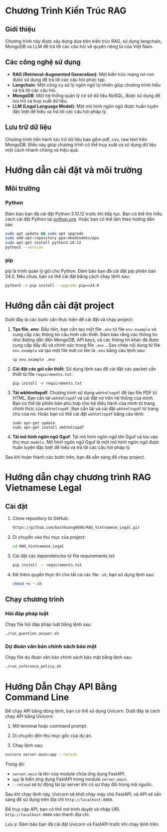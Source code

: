 # Chương Trình Kiến Trúc RAG

## Giới thiệu

Chương trình này được xây dựng dựa trên kiến trúc RAG, sử dụng langchain, MongoDB và LLM để trả lời các câu hỏi về quyền riêng tư của Việt Nam.

## Các công nghệ sử dụng

- **RAG (Retrieval-Augmented Generation)**: Một kiến trúc mạng nơ-ron được sử dụng để trả lời các câu hỏi phức tạp.
- **Langchain**: Một công cụ xử lý ngôn ngữ tự nhiên giúp chương trình hiểu và trả lời các câu hỏi.
- **MongoDB**: Một hệ thống quản lý cơ sở dữ liệu NoSQL, được sử dụng để lưu trữ và truy xuất dữ liệu.
- **LLM (Legal Language Model)**: Một mô hình ngôn ngữ được huấn luyện đặc biệt để hiểu và trả lời các câu hỏi pháp lý.

## Lưu trữ dữ liệu

Chương trình tiến hành lưu trữ dữ liệu bao gồm pdf, csv, raw text trên MongoDB. Điều này giúp chương trình có thể truy xuất và sử dụng dữ liệu một cách nhanh chóng và hiệu quả.

# Hướng dẫn cài đặt và môi trường

## Môi trường

### Python

Đảm bảo bạn đã cài đặt Python 3.10.12 trước khi tiếp tục. Bạn có thể tìm hiểu cách cài đặt Python tại [python.org](https://www.python.org/downloads/).
Hoặc bạn có thể làm theo hướng dẫn sau
```bash
sudo apt update && sudo apt upgrade
sudo add-apt-repository ppa:deadsnakes/ppa
sudo apt-get install python3.10.12
python3 --version
```

### pip

pip là trình quản lý gói cho Python. Đảm bảo bạn đã cài đặt pip phiên bản 24.0. Nếu chưa, bạn có thể cài đặt bằng cách chạy lệnh sau:

```bash
python3 -m pip install --upgrade pip==24.0
```

# Hướng dẫn cài đặt project

Dưới đây là các bước cần thực hiện để cài đặt và chạy project:

1. **Tạo file .env**: 
    Đầu tiên, bạn cần tạo một file `.env` từ file `env.example` và cung cấp các thông tin cấu hình cần thiết. Đảm bảo rằng các thông tin như đường dẫn đến MongoDB, API keys, và các thông tin khác đã được cung cấp đầy đủ và chính xác trong file `.env.`. Sao chép nội dung từ file `env.example` và tạo một file mới có tên là `.env` bằng câu lệnh sau:
    ```
    cp env.example .env
    ```

2. **Cài đặt các gói cần thiết**:
    Sử dụng lệnh sau để cài đặt các packet cần thiết từ file `requirements.txt`:
    ```
    pip install -r requirements.txt
    ```

3. **Tải wkhtmltopdf**: 
    Chương trình sử dụng `wkhtmltopdf` để tạo file PDF từ HTML. Bạn cần tải `wkhtmltopdf` và cài đặt nó trên hệ thống của mình. Bạn có thể tải phiên bản phù hợp cho hệ điều hành của mình từ trang chính thức của `wkhtmltopdf`. Bạn cần tải và cài đặt `wkhtmltopdf` từ trang chủ của nó. Hoặc bạn có thể cài đặt `wkhtmltopdf` bằng câu lệnh:
    ```
    sudo apt-get update
    sudo apt-get install wkhtmltopdf
    ```

4. **Tải mô hình ngôn ngữ Gguf**: Tải mô hình ngôn ngữ lớn Gguf và lưu vào thư mục `models`. Mô hình ngôn ngữ Gguf là một mô hình ngôn ngữ được huấn luyện đặc biệt để hiểu và trả lời các câu hỏi pháp lý.

Sau khi hoàn thành các bước trên, bạn đã sẵn sàng để chạy project.

# Hướng dẫn chạy chương trình RAG Vietnamese Legal

## Cài đặt

1. Clone repository từ GitHub:

    ```bash
    https://github.com/bachhoang0606/RAG_Vietnamese_Legal.git
    ```

2. Di chuyển vào thư mục của project:

    ```bash
    cd RAG_Vietnamese_Legal
    ```

3. Cài đặt các dependencies từ file requirements.txt:

    ```bash
    pip install -r requirements.txt
    ```
4. Để thêm quyền thực thi cho tất cả các file `.sh`, bạn sử dụng lệnh sau:

    ```bash
    chmod +x *.sh
    ```

## Chạy chương trình

### Hỏi đáp pháp luật

Chạy file hỏi đáp pháp luật bằng lệnh sau:

```bash
./run_question_answer.sh
```

### Dự đoán văn bản chính sách bảo mật

Chạy file dự đoán văn bản chính sách bảo mật bằng lệnh sau:

```bash
./run_inference_policy.sh
```

# Hướng Dẫn Chạy API Bằng Command Line

Để chạy API bằng dòng lệnh, bạn có thể sử dụng Uvicorn. Dưới đây là cách chạy API bằng Uvicorn:

1. Mở terminal hoặc command prompt.

2. Di chuyển đến thư mục gốc của dự án.

3. Chạy lệnh sau:

```bash
uvicorn server.main:app --reload
```

Trong đó:

- `server.main` là tên của module chứa ứng dụng FastAPI.
- `app` là biến ứng dụng FastAPI trong module `server.main`.
- `--reload` sẽ tự động tải lại server khi có sự thay đổi trong mã nguồn.

Sau khi chạy lệnh này, Uvicorn sẽ khởi chạy máy chủ FastAPI, và API sẽ sẵn sàng để sử dụng trên địa chỉ `http://localhost:8000`.

Để truy cập API, bạn có thể mở trình duyệt và nhập URL `http://localhost:8000` vào thanh địa chỉ.


Lưu ý: Đảm bảo bạn đã cài đặt Uvicorn và FastAPI trước khi chạy lệnh trên.
